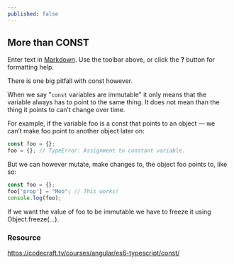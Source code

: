 ```yaml
---
published: false
---
```

## More than CONST

Enter text in [Markdown](http://daringfireball.net/projects/markdown/). Use the toolbar above, or click the **?** button for formatting help.

There is one big pitfall with const however.

When we say "`const` variables are immutable" it only means that the variable always has to point to the same thing. It does not mean than the thing it points to can’t change over time.

For example, if the variable foo is a const that points to an object — we can’t make foo point to another object later on:

```JavaScript
const foo = {};
foo = {}; // TypeError: Assignment to constant variable.
```
But we can however mutate, make changes to, the object foo points to, like so:

```JavaScript
const foo = {};
foo['prop'] = "Moo"; // This works!
console.log(foo);
```
If we want the value of foo to be immutable we have to freeze it using Object.freeze(…​).

### Resource
https://codecraft.tv/courses/angular/es6-typescript/const/
